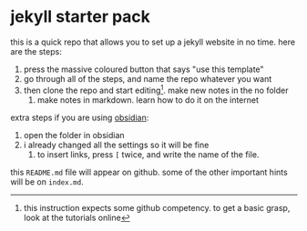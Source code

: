 # jekyll starter pack

this is a quick repo that allows you to set up a jekyll website in no time. here are the steps:

1. press the massive coloured button that says "use this template"
1. go through all of the steps, and name the repo whatever you want
1. then clone the repo and start editing[^1]. make new notes in the no folder
    1. make notes in markdown. learn how to do it on the internet

extra steps if you are using [obsidian](https://www.obsidian.md):

1. open the folder in obsidian
1. i already changed all the settings so it will be fine
    1. to insert links, press `[` twice, and write the name of the file.

this `README.md` file will appear on github. some of the other important hints will be on `index.md`.

[^1]: this instruction expects some github competency. to get a basic grasp, look at the tutorials online